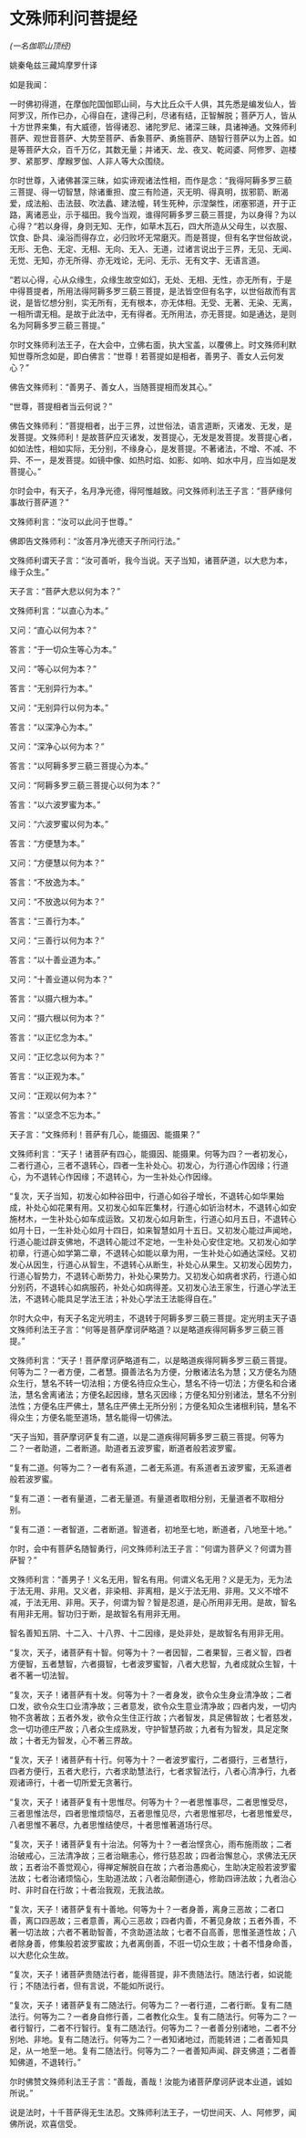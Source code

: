 # 文殊师利问菩提经

*(一名伽耶山顶经)*

姚秦龟兹三藏鸠摩罗什译

如是我闻：

一时佛初得道，在摩伽陀国伽耶山祠，与大比丘众千人俱，其先悉是编发仙人，皆阿罗汉，所作已办，心得自在，逮得己利，尽诸有结，正智解脱；菩萨万人，皆从十方世界来集，有大威德，皆得诸忍、诸陀罗尼、诸深三昧，具诸神通。文殊师利菩萨、观世音菩萨、大势至菩萨、香象菩萨、勇施菩萨、随智行菩萨以为上首。如是等菩萨大众，百千万亿，其数无量；并诸天、龙、夜叉、乾闼婆、阿修罗、迦楼罗、紧那罗、摩睺罗伽、人非人等大众围绕。

尔时世尊，入诸佛甚深三昧，如实谛观诸法性相，而作是念：“我得阿耨多罗三藐三菩提、得一切智慧，除诸重担、度三有险道，灭无明、得真明，拔邪箭、断渴爱，成法船、击法鼓、吹法蠡、建法幢，转生死种，示涅槃性，闭塞邪道，开于正路，离诸恶业，示于福田。我今当观，谁得阿耨多罗三藐三菩提，为以身得？为以心得？“若以身得，身则无知、无作，如草木瓦石，四大所造从父母生，以衣服、饮食、卧具、澡浴而得存立，必归败坏无常磨灭。而是菩提，但有名字世俗故说，无形、无色、无定、无相、无向、无入、无道，过诸言说出于三界，无见、无闻、无觉、无知，亦无所得、亦无戏论，无问、无示、无有文字、无语言道。

“若以心得，心从众缘生，众缘生故空如幻，无处、无相、无性，亦无所有，于是中得菩提者，所用法得阿耨多罗三藐三菩提，是法皆空但有名字，以世俗故而有言说，是皆忆想分别，实无所有，无有根本，亦无体相。无受、无著、无染、无离，一相所谓无相。是故于此法中，无有得者。无所用法，亦无菩提。如是通达，是则名为阿耨多罗三藐三菩提。”

尔时文殊师利法王子，在大会中，立佛右面，执大宝盖，以覆佛上。时文殊师利默知世尊所念如是，即白佛言：“世尊！若菩提如是相者，善男子、善女人云何发心？”

佛告文殊师利：“善男子、善女人，当随菩提相而发其心。”

“世尊，菩提相者当云何说？”

佛告文殊师利：“菩提相者，出于三界，过世俗法，语言道断，灭诸发、无发，是发菩提。文殊师利！是故菩萨应灭诸发，发菩提心，无发是发菩提。发菩提心者，如如法性，相如实际，无分别，不缘身心，是发菩提。不著诸法，不增、不减、不异、不一，是发菩提。如镜中像、如热时焰、如影、如响、如水中月，应当如是发菩提心。”

尔时会中，有天子，名月净光德，得阿惟越致。问文殊师利法王子言：“菩萨缘何事故行菩萨道？”

文殊师利言：“汝可以此问于世尊。”

佛即告文殊师利：“汝答月净光德天子所问行法。”

文殊师利谓天子言：“汝可善听，我今当说。天子当知，诸菩萨道，以大悲为本，缘于众生。”

天子言：“菩萨大悲以何为本？”

文殊师利言：“以直心为本。”

又问：“直心以何为本？”

答言：“于一切众生等心为本。”

又问：“等心以何为本？”

答言：“无别异行为本。”

又问：“无别异行以何为本。”

答言：“以深净心为本。”

又问：“深净心以何为本？”

答言：“以阿耨多罗三藐三菩提心为本。”

又问：“阿耨多罗三藐三菩提心以何为本？”

答言：“以六波罗蜜为本。”

又问：“六波罗蜜以何为本。”

答言：“方便慧为本。”

又问：“方便慧以何为本？”

答言：“不放逸为本。”

又问：“不放逸以何为本？”

答言：“三善行为本。”

又问：“三善行以何为本？”

答言：“以十善业道为本。”

又问：“十善业道以何为本？”

答言：“以摄六根为本。”

又问：“摄六根以何为本？”

答言：“以正忆念为本。”

又问：“正忆念以何为本？”

答言：“以正观为本。”

又问：“正观以何为本？”

答言：“以坚念不忘为本。”

天子言：“文殊师利！菩萨有几心，能摄因、能摄果？”

文殊师利言：“天子！诸菩萨有四心，能摄因、能摄果。何等为四？一者初发心，二者行道心，三者不退转心，四者一生补处心。初发心，为行道心作因缘；行道心，为不退转心作因缘；不退转心，为一生补处心作因缘。

“复次，天子当知，初发心如种谷田中，行道心如谷子增长，不退转心如华果始成，补处心如花果有用。又初发心如车匠集材，行道心如𬬱治材木，不退转心如安施材木，一生补处心如车成运致。又初发心如月新生，行道心如月五日，不退转心如月十日，一生补处心如月十四日，如来智慧如月十五日。又初发心能过声闻地，行道心能过辟支佛地，不退转心能过不定地，一生补处心安住定地。又初发心如学初章，行道心如学第二章，不退转心如能以章为用，一生补处心如通达深经。又初发心从因生，行道心从智生，不退转心从断生，补处心从果生。又初发心因势力，行道心智势力，不退转心断势力，补处心果势力。又初发心如病者求药，行道心如分别药，不退转心如病服药，补处心如病得差。又初发心法王家生，行道心学法王法，不退转心能具足学法王法；补处心学法王法能得自在。”

尔时大众中，有天子名定光明主，不退转于阿耨多罗三藐三菩提。定光明主天子语文殊师利法王子言：“何等是菩萨摩诃萨略道？以是略道疾得阿耨多罗三藐三菩提。”

文殊师利言：“天子！菩萨摩诃萨略道有二，以是略道疾得阿耨多罗三藐三菩提。何等为二？一者方便，二者慧。摄善法名为方便，分散诸法名为慧；又方便名为随众生行，慧名不转一切法相；方便名待应众生心，慧名不待一切法；方便名和合诸法，慧名舍离诸法；方便名起因缘，慧名灭因缘；方便名知分别诸法，慧名不分别法性；方便名庄严佛土，慧名庄严佛土无所分别；方便名知众生诸根利钝，慧名不得众生；方便名能至道场，慧名能得一切佛法。

“天子当知，菩萨摩诃萨复有二道，以是二道疾得阿耨多罗三藐三菩提。何等为二？一者助道，二者断道。助道者五波罗蜜，断道者般若波罗蜜。

“复有二道。何等为二？一者有系道，二者无系道。有系道者五波罗蜜，无系道者般若波罗蜜。

“复有二道：一者有量道，二者无量道。有量道者取相分别，无量道者不取相分别。

“复有二道：一者智道，二者断道。智道者，初地至七地，断道者，八地至十地。”

尔时，会中有菩萨名随智勇行，问文殊师利法王子言：“何谓为菩萨义？何谓为菩萨智？”

文殊师利言：“善男子！义名无用，智名有用。何谓义名无用？义是无为，无为法于法无用、非用。又义者，非染相、非离相，是义于法无用、非用。又义不增不减，于法无用、非用。天子，何谓为智？智是忍道，是心所用非无用。是故，智名有用非无用。智功归于断，是故智名有用非无用。

智名善知五阴、十二入、十八界、十二因缘，是处非处，是故智名有用非无用。

“复次，天子，诸菩萨有十智。何等为十？一者因智，二者果智，三者义智，四者方便智，五者慧智，六者摄智，七者波罗蜜智，八者大悲智，九者成就众生智，十者不著一切法智。

“复次，天子！诸菩萨有十发。何等为十？一者身发，欲令众生身业清净故；二者口发，欲令众生口业清净故；三者意发，欲令众生意业清净故；四者内发，一切内物不贪著故；五者外发，欲令众生住正行故；六者智发，具足佛智故；七者慈发，念一切功德庄严故；八者众生成熟发，守护智慧药故；九者有为智发，具足定聚故；十者无为智发，心不著三界故。

“复次，天子！诸菩萨有十行。何等为十？一者波罗蜜行，二者摄行，三者慧行，四者方便行，五者大悲行，六者求助慧法行，七者求智法行，八者心清净行，九者观诸谛行，十者一切所爱无贪著行。

“复次，天子！诸菩萨复有十思惟尽。何等为十？一者思惟事尽，二者思惟受尽，三者思惟法尽，四者思惟烦恼尽，五者思惟见尽，六者思惟邪尽，七者思惟爱尽，八者思惟不著尽，九者思惟结使尽，十者思惟著道场行尽。

“复次，天子！诸菩萨复有十治法。何等为十？一者治悭贪心，雨布施雨故；二者治破戒心，三法清净故；三者治瞋恚心，修行慈忍故；四者治懈怠心，求佛法无厌故；五者治不善觉观心，得禅定解脱自在故；六者治愚痴心，生助决定般若波罗蜜法故；七者治诸烦恼心，生助道法故；八者治颠倒道心，修助四谛法故；九者治心时、非时自在行故；十者治我观，无我法故。

“复次，天子！诸菩萨复有十善地。何等为十？一者身善，离身三恶故；二者口善，离口四恶故；三者意善，离心三恶故；四者内善，不著见身故；五者外善，不著一切法故；六者不著助智善，不贪助道法故；七者不自高善，思惟圣道性故；八者除身善，修集般若波罗蜜故；九者离倒善，不诳一切众生故；十者不惜身命善，以大悲化众生故。

“复次，天子！诸菩萨贵随法行者，能得菩提，非不贵随法行。随法行者，如说能行；不随法行者，但有言说，不能如所说行。

“复次，天子！诸菩萨复有二随法行。何等为二？一者行道，二者行断。复有二随法行。何等为二？一者身自修行善，二者教化众生。复有二随法行。何等为二？一者行智行，二者不行智行。复有二随法行。何等为二？一者善分别诸地，二者不分别地、非地。复有二随法行。何等为二？一者知诸地过，而能转进；二者善知具足，从一地至一地。复有二随法行。何等为二？一者善知声闻、辟支佛道；二者善知佛道，不退转行。”

尔时佛赞文殊师利法王子言：“善哉，善哉！汝能为诸菩萨摩诃萨说本业道，诚如所说。”

说是法时，十千菩萨得无生法忍。文殊师利法王子，一切世间天、人、阿修罗，闻佛所说，欢喜信受。